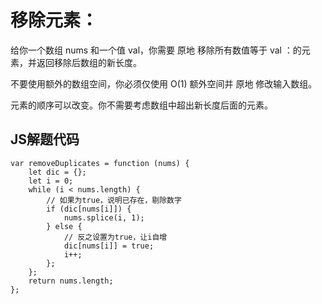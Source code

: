 # 移除元素：
给你一个数组 nums 和一个值 val，你需要 原地 移除所有数值等于 val ：的元素，并返回移除后数组的新长度。

不要使用额外的数组空间，你必须仅使用 O(1) 额外空间并 原地 修改输入数组。

元素的顺序可以改变。你不需要考虑数组中超出新长度后面的元素。

## JS解题代码
```
var removeDuplicates = function (nums) {
    let dic = {};
    let i = 0;
    while (i < nums.length) {
        // 如果为true，说明已存在，剔除数字
        if (dic[nums[i]]) {
            nums.splice(i, 1);
        } else {
            // 反之设置为true，让i自增
            dic[nums[i]] = true;
            i++;
        };
    };
    return nums.length;
};

```
